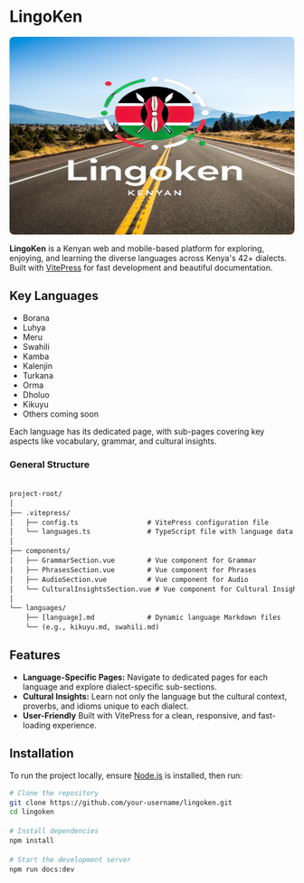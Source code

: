 # LingoKen
<img src="public/lingoken5.png" alt="LingoKen Logo" width="100%" height="350" style="display: block; margin: 16px auto; text-align: center; border-radius: 8px "/>  


**LingoKen** is a Kenyan web and mobile-based platform for exploring, enjoying, and learning the diverse languages across Kenya's 42+ dialects. Built with [VitePress](https://vitepress.vuejs.org/) for fast development and beautiful documentation.

## Key Languages

- Borana
- Luhya
- Meru
- Swahili
- Kamba
- Kalenjin
- Turkana
- Orma
- Dholuo
- Kikuyu
- Others coming soon

Each language has its dedicated page, with sub-pages covering key aspects like vocabulary, grammar, and cultural insights.

### General Structure

```txt

project-root/
│
├── .vitepress/
│   ├── config.ts                 # VitePress configuration file
│   └── languages.ts              # TypeScript file with language data
│
├── components/
│   ├── GrammarSection.vue        # Vue component for Grammar
│   ├── PhrasesSection.vue        # Vue component for Phrases
│   ├── AudioSection.vue          # Vue component for Audio
│   └── CulturalInsightsSection.vue # Vue component for Cultural Insights
│
└── languages/
    ├── [language].md             # Dynamic language Markdown files
    └── (e.g., kikuyu.md, swahili.md)
```


## Features

- **Language-Specific Pages:** Navigate to dedicated pages for each language and explore dialect-specific sub-sections.
- **Cultural Insights:** Learn not only the language but the cultural context, proverbs, and idioms unique to each dialect.
- **User-Friendly** Built with VitePress for a clean, responsive, and fast-loading experience.

## Installation

To run the project locally, ensure [Node.js](https://nodejs.org/) is installed, then run:

```bash
# Clone the repository
git clone https://github.com/your-username/lingoken.git
cd lingoken

# Install dependencies
npm install

# Start the development server
npm run docs:dev
